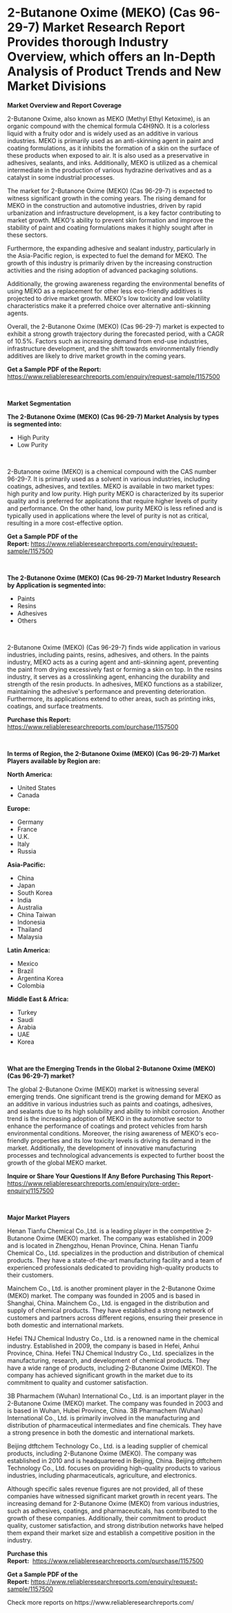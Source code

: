 <p><h1>2-Butanone Oxime (MEKO) (Cas 96-29-7) Market Research Report Provides thorough Industry Overview, which offers an In-Depth Analysis of Product Trends and New Market Divisions</h1></p><p><strong>Market Overview and Report Coverage</strong></p>
<p><p>2-Butanone Oxime, also known as MEKO (Methyl Ethyl Ketoxime), is an organic compound with the chemical formula C4H9NO. It is a colorless liquid with a fruity odor and is widely used as an additive in various industries. MEKO is primarily used as an anti-skinning agent in paint and coating formulations, as it inhibits the formation of a skin on the surface of these products when exposed to air. It is also used as a preservative in adhesives, sealants, and inks. Additionally, MEKO is utilized as a chemical intermediate in the production of various hydrazine derivatives and as a catalyst in some industrial processes.</p><p>The market for 2-Butanone Oxime (MEKO) (Cas 96-29-7) is expected to witness significant growth in the coming years. The rising demand for MEKO in the construction and automotive industries, driven by rapid urbanization and infrastructure development, is a key factor contributing to market growth. MEKO's ability to prevent skin formation and improve the stability of paint and coating formulations makes it highly sought after in these sectors.</p><p>Furthermore, the expanding adhesive and sealant industry, particularly in the Asia-Pacific region, is expected to fuel the demand for MEKO. The growth of this industry is primarily driven by the increasing construction activities and the rising adoption of advanced packaging solutions.</p><p>Additionally, the growing awareness regarding the environmental benefits of using MEKO as a replacement for other less eco-friendly additives is projected to drive market growth. MEKO's low toxicity and low volatility characteristics make it a preferred choice over alternative anti-skinning agents.</p><p>Overall, the 2-Butanone Oxime (MEKO) (Cas 96-29-7) market is expected to exhibit a strong growth trajectory during the forecasted period, with a CAGR of 10.5%. Factors such as increasing demand from end-use industries, infrastructure development, and the shift towards environmentally friendly additives are likely to drive market growth in the coming years.</p></p>
<p><strong>Get a Sample PDF of the Report:</strong> <a href="https://www.reliableresearchreports.com/enquiry/request-sample/1157500">https://www.reliableresearchreports.com/enquiry/request-sample/1157500</a></p>
<p>&nbsp;</p>
<p><strong>Market Segmentation</strong></p>
<p><strong>The 2-Butanone Oxime (MEKO) (Cas 96-29-7) Market Analysis by types is segmented into:</strong></p>
<p><ul><li>High Purity</li><li>Low Purity</li></ul></p>
<p>&nbsp;</p>
<p><p>2-Butanone oxime (MEKO) is a chemical compound with the CAS number 96-29-7. It is primarily used as a solvent in various industries, including coatings, adhesives, and textiles. MEKO is available in two market types: high purity and low purity. High purity MEKO is characterized by its superior quality and is preferred for applications that require higher levels of purity and performance. On the other hand, low purity MEKO is less refined and is typically used in applications where the level of purity is not as critical, resulting in a more cost-effective option.</p></p>
<p><strong>Get a Sample PDF of the Report:</strong>&nbsp;<a href="https://www.reliableresearchreports.com/enquiry/request-sample/1157500">https://www.reliableresearchreports.com/enquiry/request-sample/1157500</a></p>
<p>&nbsp;</p>
<p><strong>The 2-Butanone Oxime (MEKO) (Cas 96-29-7) Market Industry Research by Application is segmented into:</strong></p>
<p><ul><li>Paints</li><li>Resins</li><li>Adhesives</li><li>Others</li></ul></p>
<p>&nbsp;</p>
<p><p>2-Butanone Oxime (MEKO) (Cas 96-29-7) finds wide application in various industries, including paints, resins, adhesives, and others. In the paints industry, MEKO acts as a curing agent and anti-skinning agent, preventing the paint from drying excessively fast or forming a skin on top. In the resins industry, it serves as a crosslinking agent, enhancing the durability and strength of the resin products. In adhesives, MEKO functions as a stabilizer, maintaining the adhesive's performance and preventing deterioration. Furthermore, its applications extend to other areas, such as printing inks, coatings, and surface treatments.</p></p>
<p><strong>Purchase this Report:</strong>&nbsp; <a href="https://www.reliableresearchreports.com/purchase/1157500">https://www.reliableresearchreports.com/purchase/1157500</a></p>
<p>&nbsp;</p>
<p><strong>In terms of Region, the 2-Butanone Oxime (MEKO) (Cas 96-29-7) Market Players available by Region are:</strong></p>
<p>
    <p> <strong> North America: </strong>
        <ul>
            <li>United States</li>
            <li>Canada</li>
        </ul>
        </p> 
    <p> <strong> Europe: </strong>
        <ul>
            <li>Germany</li>
            <li>France</li>
            <li>U.K.</li>
            <li>Italy</li>
            <li>Russia</li>
        </ul>
        </p> 
    <p> <strong> Asia-Pacific: </strong>
        <ul>
            <li>China</li>
            <li>Japan</li>
            <li>South Korea</li>
            <li>India</li>
            <li>Australia</li>
            <li>China Taiwan</li>
            <li>Indonesia</li>
            <li>Thailand</li>
            <li>Malaysia</li>
        </ul>
        </p> 
    <p> <strong> Latin America: </strong>
        <ul>
            <li>Mexico</li>
            <li>Brazil</li>
            <li>Argentina Korea</li>
            <li>Colombia</li>
        </ul>
        </p> 
    <p> <strong> Middle East & Africa: </strong>
        <ul>
            <li>Turkey</li>
            <li>Saudi</li>
            <li>Arabia</li>
            <li>UAE</li>
            <li>Korea</li>
        </ul>
    </p>
    </p>
<p>&nbsp;</p>
<p><strong>What are the Emerging Trends in the Global 2-Butanone Oxime (MEKO) (Cas 96-29-7) market?</strong></p>
<p><p>The global 2-Butanone Oxime (MEKO) market is witnessing several emerging trends. One significant trend is the growing demand for MEKO as an additive in various industries such as paints and coatings, adhesives, and sealants due to its high solubility and ability to inhibit corrosion. Another trend is the increasing adoption of MEKO in the automotive sector to enhance the performance of coatings and protect vehicles from harsh environmental conditions. Moreover, the rising awareness of MEKO's eco-friendly properties and its low toxicity levels is driving its demand in the market. Additionally, the development of innovative manufacturing processes and technological advancements is expected to further boost the growth of the global MEKO market.</p></p>
<p><strong>Inquire or Share Your Questions If Any Before Purchasing This Report</strong>- <a href="https://www.reliableresearchreports.com/enquiry/pre-order-enquiry/1157500">https://www.reliableresearchreports.com/enquiry/pre-order-enquiry/1157500</a></p>
<p>&nbsp;</p>
<p><strong>Major Market Players</strong></p>
<p><p>Henan Tianfu Chemical Co.,Ltd. is a leading player in the competitive 2-Butanone Oxime (MEKO) market. The company was established in 2009 and is located in Zhengzhou, Henan Province, China. Henan Tianfu Chemical Co., Ltd. specializes in the production and distribution of chemical products. They have a state-of-the-art manufacturing facility and a team of experienced professionals dedicated to providing high-quality products to their customers.</p><p>Mainchem Co., Ltd. is another prominent player in the 2-Butanone Oxime (MEKO) market. The company was founded in 2005 and is based in Shanghai, China. Mainchem Co., Ltd. is engaged in the distribution and supply of chemical products. They have established a strong network of customers and partners across different regions, ensuring their presence in both domestic and international markets.</p><p>Hefei TNJ Chemical Industry Co., Ltd. is a renowned name in the chemical industry. Established in 2009, the company is based in Hefei, Anhui Province, China. Hefei TNJ Chemical Industry Co., Ltd. specializes in the manufacturing, research, and development of chemical products. They have a wide range of products, including 2-Butanone Oxime (MEKO). The company has achieved significant growth in the market due to its commitment to quality and customer satisfaction.</p><p>3B Pharmachem (Wuhan) International Co., Ltd. is an important player in the 2-Butanone Oxime (MEKO) market. The company was founded in 2003 and is based in Wuhan, Hubei Province, China. 3B Pharmachem (Wuhan) International Co., Ltd. is primarily involved in the manufacturing and distribution of pharmaceutical intermediates and fine chemicals. They have a strong presence in both the domestic and international markets.</p><p>Beijing dtftchem Technology Co., Ltd. is a leading supplier of chemical products, including 2-Butanone Oxime (MEKO). The company was established in 2010 and is headquartered in Beijing, China. Beijing dtftchem Technology Co., Ltd. focuses on providing high-quality products to various industries, including pharmaceuticals, agriculture, and electronics.</p><p>Although specific sales revenue figures are not provided, all of these companies have witnessed significant market growth in recent years. The increasing demand for 2-Butanone Oxime (MEKO) from various industries, such as adhesives, coatings, and pharmaceuticals, has contributed to the growth of these companies. Additionally, their commitment to product quality, customer satisfaction, and strong distribution networks have helped them expand their market size and establish a competitive position in the industry.</p></p>
<p><strong>Purchase this Report:</strong>&nbsp;&nbsp;<a href="https://www.reliableresearchreports.com/purchase/1157500">https://www.reliableresearchreports.com/purchase/1157500</a></p>
<p></p>
<p><strong>Get a Sample PDF of the Report:</strong>&nbsp;<a href="https://www.reliableresearchreports.com/enquiry/request-sample/1157500">https://www.reliableresearchreports.com/enquiry/request-sample/1157500</a></p>
<p>Check more reports on https://www.reliableresearchreports.com/</p>